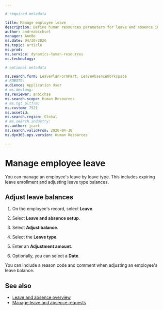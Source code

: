 ```yaml
---

# required metadata

title: Manage employee leave
description: Define human resources parameters for leave and absence in Dynamics 365 Human Resources.
author: andreabichsel
manager: AnnBe
ms.date: 04/30/2020
ms.topic: article
ms.prod: 
ms.service: dynamics-human-resources
ms.technology: 

# optional metadata

ms.search.form: LeavePlanFormPart, LeaveAbsenceWorkspace
# ROBOTS: 
audience: Application User
# ms.devlang: 
ms.reviewer: anbichse
ms.search.scope: Human Resources
# ms.tgt_pltfrm: 
ms.custom: 7521
ms.assetid: 
ms.search.region: Global
# ms.search.industry: 
ms.author: jcart
ms.search.validFrom: 2020-04-30
ms.dyn365.ops.version: Human Resources

---
```


# Manage employee leave

You can manage an employee's leave by leave type. This includes expiring leave enrollment and adjusting leave type balances. 

## Adjust leave balances

1. On the employee's record, select **Leave**.

2. Select **Leave and absence setup**.

3. Select **Adjust balance**.

4. Select the **Leave type**.

5. Enter an **Adjustment amount**. 

6. Optionally, you can select a **Date**. 

You can include a reason code and comment when adjusting an employee's leave balance. 

## See also

- [Leave and absence overview](hr-leave-and-absence-overview.md)
- [Manage leave and absence requests](hr-employee-self-service-manage-requests.md)
